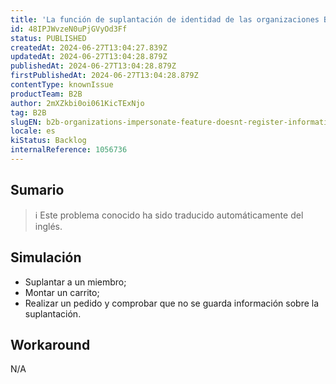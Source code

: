 ```yaml
---
title: 'La función de suplantación de identidad de las organizaciones B2B no registra la información en los pedidos'
id: 48IPJWvzeN0uPjGVyOd3Ff
status: PUBLISHED
createdAt: 2024-06-27T13:04:27.839Z
updatedAt: 2024-06-27T13:04:28.879Z
publishedAt: 2024-06-27T13:04:28.879Z
firstPublishedAt: 2024-06-27T13:04:28.879Z
contentType: knownIssue
productTeam: B2B
author: 2mXZkbi0oi061KicTExNjo
tag: B2B
slugEN: b2b-organizations-impersonate-feature-doesnt-register-information-in-orders
locale: es
kiStatus: Backlog
internalReference: 1056736
---
```


## Sumario

>ℹ️ Este problema conocido ha sido traducido automáticamente del inglés.



## Simulación



- Suplantar a un miembro;
- Montar un carrito;
- Realizar un pedido y comprobar que no se guarda información sobre la suplantación.



## Workaround


N/A





